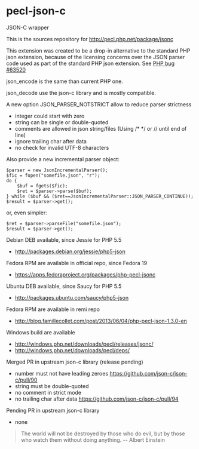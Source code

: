 pecl-json-c
===========

JSON-C wrapper

This is the sources repository for http://pecl.php.net/package/jsonc

This extension  was created to be a drop-in alternative to the standard
PHP json extension, because of the licensing concerns over the JSON parser
code used as part of the standard PHP json extension.
See [PHP bug #63520](https://bugs.php.net/63520)


json_encode is the same than current PHP one.

json_decode use the json-c library and is mostly compatible.

A new option JSON_PARSER_NOTSTRICT allow to reduce parser strictness
- integer could start with zero
- string can be single or double-quoted
- comments are allowed in json string/files (Using /* */ or // until end of line)
- ignore trailing char after data
- no check for invalid UTF-8 characters

Also provide a new incremental parser object:

	$parser = new JsonIncrementalParser();
	$fic = fopen("somefile.json", "r");
	do {
		$buf = fgets($fic);
		$ret = $parser->parse($buf);
	} while ($buf && ($ret==JsonIncrementalParser::JSON_PARSER_CONTINUE));
	$result = $parser->get();

or, even simpler:

	$ret = $parser->parseFile("somefile.json");
	$result = $parser->get();

Debian DEB available, since Jessie for PHP 5.5
- http://packages.debian.org/jessie/php5-json

Fedora RPM are available in official repo, since Fedora 19
- https://apps.fedoraproject.org/packages/php-pecl-jsonc

Ubuntu DEB available, since Saucy for PHP 5.5
- http://packages.ubuntu.com/saucy/php5-json

Fedora RPM are available in remi repo
- http://blog.famillecollet.com/post/2013/06/04/php-pecl-json-1.3.0-en

Windows build are available
- http://windows.php.net/downloads/pecl/releases/jsonc/
- http://windows.php.net/downloads/pecl/deps/

Merged PR in upstream json-c library (release pending)
- number must not have leading zeroes
  https://github.com/json-c/json-c/pull/90
- string must be double-quoted
- no comment in strict mode
- no trailing char after data
  https://github.com/json-c/json-c/pull/94

Pending PR in upstream json-c library
- none

> The world will not be destroyed by those who do evil,
> but by those who watch them without doing anything.
> -- Albert Einstein
